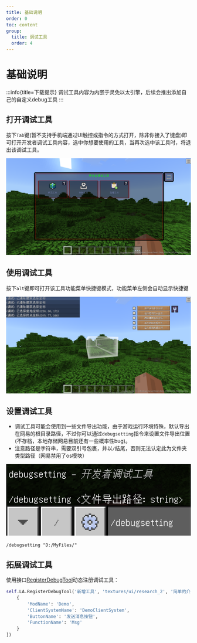 ```yaml
---
title: 基础说明
order: 0
toc: content
group:
  title: 调试工具
  order: 4
---
```

# 基础说明
:::info{title=下载提示}
调试工具内容为内嵌于灵免以太引擎，后续会推出添加自己的自定义debug工具
:::

## 打开调试工具
按下`Tab`键(暂不支持手机端通过UI触控或指令的方式打开，除非你接入了键盘)即可打开开发者调试工具内容，选中你想要使用的工具，当再次选中该工具时，将退出该调试工具。

![](./picture/debug-0.png)

## 使用调试工具
按下`alt`键即可打开该工具功能菜单快捷键模式，功能菜单左侧会自动显示快捷键

![](./picture/debug-1.png)

## 设置调试工具
- 调试工具可能会使用到一些文件导出功能，由于游戏运行环境特殊，默认导出在网易的根目录路径，不过你可以通过`debugsetting`指令来设置文件导出位置(不存档，本地存储网易目前还有一些概率性bug)。
- 注意路径是字符串，需要双引号包裹，并以`/`结尾，否则无法认定此为文件夹类型路径（网易禁用了os模块）

![](./picture/debug-2.png)

```
/debugsetting "D:/MyFiles/"
```

## 拓展调试工具
使用接口[RegisterDebugTool](http://1.94.129.175:8000/docs/common#registerdebugtool)动态注册调试工具：

```python
self.LA.RegisterDebugTool('新增工具', 'textures/ui/research_2', '简单的介绍', '不支持IOS', '1.0.0', [
    {
        'ModName': 'Demo',
        'ClientSystemName': 'DemoClientSystem',
        'ButtonName': '发送消息按钮',
        'FunctionName': 'Msg'
    }
])
```